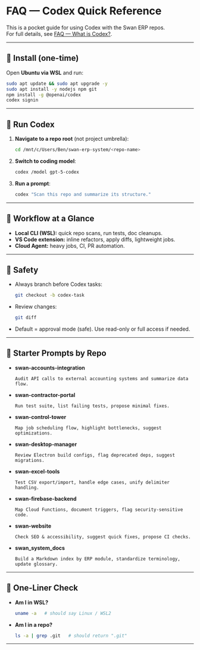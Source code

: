 # FAQ — Codex Quick Reference

This is a pocket guide for using Codex with the Swan ERP repos.  
For full details, see [FAQ — What is Codex?](faq_codex.md).

---

## 🔹 Install (one-time)

Open **Ubuntu via WSL** and run:

```bash
sudo apt update && sudo apt upgrade -y
sudo apt install -y nodejs npm git
npm install -g @openai/codex
codex signin
```

---

## 🔹 Run Codex

1. **Navigate to a repo root** (not project umbrella):
   ```bash
   cd /mnt/c/Users/Ben/swan-erp-system/<repo-name>
   ```

2. **Switch to coding model**:
   ```bash
   codex /model gpt-5-codex
   ```

3. **Run a prompt**:
   ```bash
   codex "Scan this repo and summarize its structure."
   ```

---

## 🔹 Workflow at a Glance

- **Local CLI (WSL):** quick repo scans, run tests, doc cleanups.  
- **VS Code extension:** inline refactors, apply diffs, lightweight jobs.  
- **Cloud Agent:** heavy jobs, CI, PR automation.  

---

## 🔹 Safety

- Always branch before Codex tasks:
  ```bash
  git checkout -b codex-task
  ```
- Review changes:
  ```bash
  git diff
  ```
- Default = approval mode (safe). Use read-only or full access if needed.

---

## 🔹 Starter Prompts by Repo

- **swan-accounts-integration**
  ```
  Audit API calls to external accounting systems and summarize data flow.
  ```

- **swan-contractor-portal**
  ```
  Run test suite, list failing tests, propose minimal fixes.
  ```

- **swan-control-tower**
  ```
  Map job scheduling flow, highlight bottlenecks, suggest optimizations.
  ```

- **swan-desktop-manager**
  ```
  Review Electron build configs, flag deprecated deps, suggest migrations.
  ```

- **swan-excel-tools**
  ```
  Test CSV export/import, handle edge cases, unify delimiter handling.
  ```

- **swan-firebase-backend**
  ```
  Map Cloud Functions, document triggers, flag security-sensitive code.
  ```

- **swan-website**
  ```
  Check SEO & accessibility, suggest quick fixes, propose CI checks.
  ```

- **swan_system_docs**
  ```
  Build a Markdown index by ERP module, standardize terminology, update glossary.
  ```

---

## 🔹 One-Liner Check

- **Am I in WSL?**
  ```bash
  uname -a   # should say Linux / WSL2
  ```
- **Am I in a repo?**
  ```bash
  ls -a | grep .git   # should return ".git"
  ```

---

